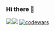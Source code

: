 ### Hi there 👋

![](https://github-profile-summary-cards.vercel.app/api/cards/stats?username=rodionald&theme=github_dark)![](https://github-profile-summary-cards.vercel.app/api/cards/productive-time?username=rodionald&theme=github_dark)
[![codewars](https://www.codewars.com/users/Rodionald/badges/large)](https://www.codewars.com/users/Rodionald)

<!--
**Rodionald/Rodionald** is a ✨ _special_ ✨ repository because its `README.md` (this file) appears on your GitHub profile.

Here are some ideas to get you started:

- 🔭 I’m currently working on ...
- 🌱 I’m currently learning ...
- 👯 I’m looking to collaborate on ...
- 🤔 I’m looking for help with ...
- 💬 Ask me about ...
- 📫 How to reach me: ...
- 😄 Pronouns: ...
- ⚡ Fun fact: ...
-->
